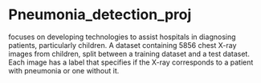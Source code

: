# Pneumonia_detection_proj
focuses on developing technologies to assist hospitals in diagnosing patients, particularly children. A dataset containing 5856 chest X-ray images from children, split between a training dataset and a test dataset. Each image has a label that specifies if the X-ray corresponds to a patient with pneumonia or one without it.
